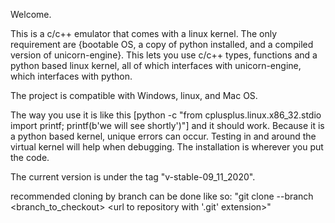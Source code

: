 Welcome.

This is a c/c++ emulator that comes with a linux kernel. The only requirement are {bootable OS, a copy of python installed, and a compiled version of unicorn-engine}.
This lets you use c/c++ types, functions and a python based linux kernel, all of which interfaces with unicorn-engine, which interfaces with python.

The project is compatible with Windows, linux, and Mac OS.


The way you use it is like this [python -c "from cplusplus.linux.x86_32.stdio import printf; printf(b'we will see shortly')"] and it should work. Because it is a
 python based kernel, unique errors can occur. Testing in and around the virtual kernel will help when debugging. The installation is wherever you put the code.

The current version is under the tag "v-stable-09_11_2020".

recommended cloning by branch can be done like so:
 "git clone --branch <branch_to_checkout> <url to repository with '.git' extension>"
